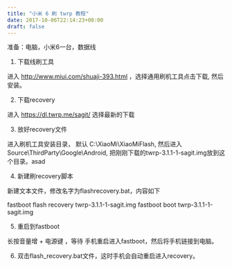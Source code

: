 ```yaml
---
title: "小米 6 刷 twrp 教程"
date: 2017-10-06T22:14:23+08:00
draft: false
---
```


准备：电脑，小米6一台，数据线

1. 下载线刷工具

进入 http://www.miui.com/shuaji-393.html ，选择通用刷机工具点击下载, 然后安装。

2. 下载recovery

进入 https://dl.twrp.me/sagit/ 选择最新的下载

3. 放好recovery文件

进入刷机工具安装目录， 默认 C:\XiaoMi\XiaoMiFlash\, 然后进入 Source\ThirdParty\Google\Android, 把刚刚下载的twrp-3.1.1-1-sagit.img放到这个目录。asad

4. 新建刷recovery脚本

新建文本文件，修改名字为flashrecovery.bat，内容如下

fastboot flash recovery twrp-3.1.1-1-sagit.img
fastboot boot twrp-3.1.1-1-sagit.img

5. 重启到fastboot

长按音量增 + 电源键 ，等待 手机重启进入fastboot，然后将手机链接到电脑。

6. 双击flash_recovery.bat文件，这时手机会自动重启进入recovery。